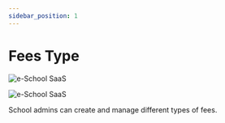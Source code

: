 ```yaml
---
sidebar_position: 1
---
```


# Fees Type

![e-School SaaS](../../static/images/schooladmin/create-fee-type.png)

![e-School SaaS](../../static/images/schooladmin/list-fee-types.png)

School admins can create and manage different types of fees. 